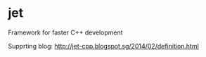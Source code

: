 jet
===

Framework for faster C++ development

Supprting blog: http://jet-cpp.blogspot.sg/2014/02/definition.html


